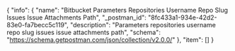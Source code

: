 {
  "info": {
    "name": "Bitbucket Parameters Repositories Username Repo Slug Issues Issue  Attachments Path",
    "_postman_id": "8fc433a1-934e-42d2-83e0-fa7becc5c119",
    "description": "Parameters repositories username repo slug issues issue  attachments path",
    "schema": "https://schema.getpostman.com/json/collection/v2.0.0/"
  },
  "item": []
}